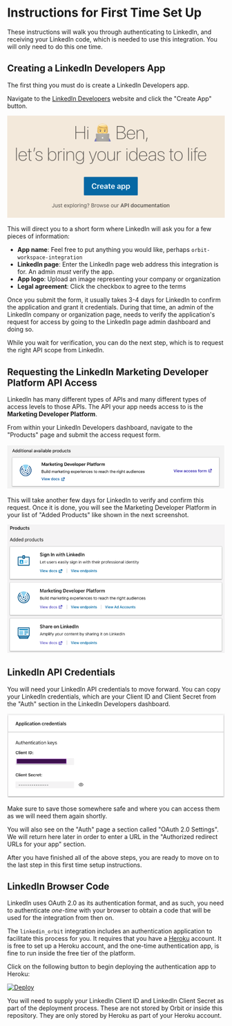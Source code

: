 # Instructions for First Time Set Up

These instructions will walk you through authenticating to LinkedIn, and receiving your LinkedIn code, which is needed to use this integration. You will only need to do this one time.

## Creating a LinkedIn Developers App

The first thing you must do is create a LinkedIn Developers app.

Navigate to the [LinkedIn Developers](https://www.linkedin.com/developers/) website and click the "Create App" button.

![Create LinkedIn App Button](readme_images/create_app_button.png)

This will direct you to a short form where LinkedIn will ask you for a few pieces of information:

* **App name**: Feel free to put anything you would like, perhaps `orbit-workspace-integration`
* **LinkedIn page**: Enter the LinkedIn page web address this integration is for. An admin *must* verify the app.
* **App logo**: Upload an image representing your company or organization
* **Legal agreement**: Click the checkbox to agree to the terms

Once you submit the form, it usually takes 3-4 days for LinkedIn to confirm the application and grant it credentials. During that time, an admin of the LinkedIn company or organization page, needs to verify the application's request for access by going to the LinkedIn page admin dashboard and doing so.

While you wait for verification, you can do the next step, which is to request the right API scope from LinkedIn.

## Requesting the LinkedIn Marketing Developer Platform API Access

LinkedIn has many different types of APIs and many different types of access levels to those APIs. The API your app needs access to is the **Marketing Developer Platform**.

From within your LinkedIn Developers dashboard, navigate to the "Products" page and submit the access request form.

![Marketing Developer Platform Request](readme_images/marketing_platform_request_access.png)

This will take another few days for LinkedIn to verify and confirm this request. Once it is done, you will see the Marketing Developer Platform in your list of "Added Products" like shown in the next screenshot.

![LinkedIn Developer Products List](readme_images/products_list.png)

## LinkedIn API Credentials

You will need your LinkedIn API credentials to move forward. You can copy your LinkedIn credentials, which are your Client ID and Client Secret from the "Auth" section in the LinkedIn Developers dashboard.

![LinkedIn Client Credentials](readme_images/client_credentials.png)

Make sure to save those somewhere safe and where you can access them as we will need them again shortly.

You will also see on the "Auth" page a section called "OAuth 2.0 Settings". We will return here later in order to enter a URL in the "Authorized redirect URLs for your app" section.

After you have finished all of the above steps, you are ready to move on to the last step in this first time setup instructions.

## LinkedIn Browser Code

LinkedIn uses OAuth 2.0 as its authentication format, and as such, you need to authenticate *one-time* with your browser to obtain a code that will be used for the integration from then on. 

The `linkedin_orbit` integration includes an authentication application to facilitate this process for you. It requires that you have a [Heroku](https://www.heroku.com/) account. It is free to set up a Heroku account, and the one-time authentication app, is fine to run inside the free tier of the platform.

Click on the following button to begin deploying the authentication app to Heroku:

[![Deploy](https://www.herokucdn.com/deploy/button.svg)](https://heroku.com/deploy?template=https://github.com/orbit-love/linkedin-auth-app)

You will need to supply your LinkedIn Client ID and LinkedIn Client Secret as part of the deployment process. These are not stored by Orbit or inside this repository. They are only stored by Heroku as part of your Heroku account.


